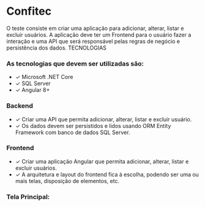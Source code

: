 # Confitec

O teste consiste em criar uma aplicação para adicionar, alterar, listar e excluir usuários. A aplicação deve ter um Frontend
para o usuário fazer a interação e uma API que será responsável pelas regras de negócio e persistência dos dados.
TECNOLOGIAS

###  As tecnologias que devem ser utilizadas são:

* ✓ Microsoft .NET Core
* ✓ SQL Server
* ✓ Angular 8+

### Backend

* ✓ Criar uma API que permita adicionar, alterar, listar e excluir usuário.
* ✓ Os dados devem ser persistidos e lidos usando ORM Entity Framework com banco de dados SQL Server.


###  Frontend

* ✓ Criar uma aplicação Angular que permita adicionar, alterar, listar e excluir usuários.
* ✓ A arquitetura e layout do frontend fica à escolha, podendo ser uma ou mais telas, disposição de elementos, etc.



###  Tela Principal:
